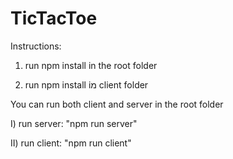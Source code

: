 # TicTacToe

Instructions:

1) run npm install in the root folder

2) run npm install iמ client folder

You can run both client and server in the root folder

I) run server: "npm run server"

II) run client: "npm run client"
